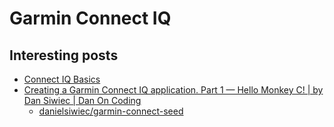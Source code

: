 # Garmin Connect IQ

## Interesting posts

- [Connect IQ Basics](https://developer.garmin.com/connect-iq/connect-iq-basics/getting-started/)
- [Creating a Garmin Connect IQ application. Part 1 — Hello Monkey C! \| by Dan Siwiec \| Dan On Coding](https://danoncoding.com/creating-a-garmin-connect-iq-application-part-1-hello-monkey-c-813eff5076e6)
  - [danielsiwiec/garmin-connect-seed](https://github.com/danielsiwiec/garmin-connect-seed)
